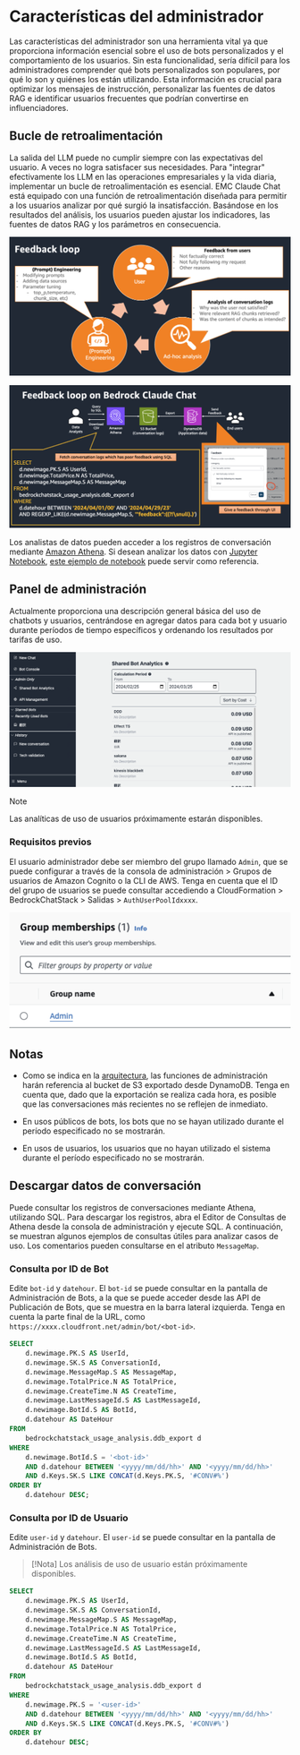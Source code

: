 # Características del administrador

Las características del administrador son una herramienta vital ya que proporciona información esencial sobre el uso de bots personalizados y el comportamiento de los usuarios. Sin esta funcionalidad, sería difícil para los administradores comprender qué bots personalizados son populares, por qué lo son y quiénes los están utilizando. Esta información es crucial para optimizar los mensajes de instrucción, personalizar las fuentes de datos RAG e identificar usuarios frecuentes que podrían convertirse en influenciadores.

## Bucle de retroalimentación

La salida del LLM puede no cumplir siempre con las expectativas del usuario. A veces no logra satisfacer sus necesidades. Para "integrar" efectivamente los LLM en las operaciones empresariales y la vida diaria, implementar un bucle de retroalimentación es esencial. EMC Claude Chat está equipado con una función de retroalimentación diseñada para permitir a los usuarios analizar por qué surgió la insatisfacción. Basándose en los resultados del análisis, los usuarios pueden ajustar los indicadores, las fuentes de datos RAG y los parámetros en consecuencia.

![](./imgs/feedback_loop.png)

![](./imgs/feedback-using-claude-chat.png)

Los analistas de datos pueden acceder a los registros de conversación mediante [Amazon Athena](https://aws.amazon.com/jp/athena/). Si desean analizar los datos con [Jupyter Notebook](https://jupyter.org/), [este ejemplo de notebook](../examples/notebooks/feedback_analysis_example.ipynb) puede servir como referencia.

## Panel de administración

Actualmente proporciona una descripción general básica del uso de chatbots y usuarios, centrándose en agregar datos para cada bot y usuario durante períodos de tiempo específicos y ordenando los resultados por tarifas de uso.

![](./imgs/admin_bot_analytics.png)

> [!Note]
> Las analíticas de uso de usuarios próximamente estarán disponibles.

### Requisitos previos

El usuario administrador debe ser miembro del grupo llamado `Admin`, que se puede configurar a través de la consola de administración > Grupos de usuarios de Amazon Cognito o la CLI de AWS. Tenga en cuenta que el ID del grupo de usuarios se puede consultar accediendo a CloudFormation > BedrockChatStack > Salidas > `AuthUserPoolIdxxxx`.

![](./imgs/group_membership_admin.png)

## Notas

- Como se indica en la [arquitectura](../README.md#architecture), las funciones de administración harán referencia al bucket de S3 exportado desde DynamoDB. Tenga en cuenta que, dado que la exportación se realiza cada hora, es posible que las conversaciones más recientes no se reflejen de inmediato.

- En usos públicos de bots, los bots que no se hayan utilizado durante el período especificado no se mostrarán.

- En usos de usuarios, los usuarios que no hayan utilizado el sistema durante el período especificado no se mostrarán.

## Descargar datos de conversación

Puede consultar los registros de conversaciones mediante Athena, utilizando SQL. Para descargar los registros, abra el Editor de Consultas de Athena desde la consola de administración y ejecute SQL. A continuación, se muestran algunos ejemplos de consultas útiles para analizar casos de uso. Los comentarios pueden consultarse en el atributo `MessageMap`.

### Consulta por ID de Bot

Edite `bot-id` y `datehour`. El `bot-id` se puede consultar en la pantalla de Administración de Bots, a la que se puede acceder desde las API de Publicación de Bots, que se muestra en la barra lateral izquierda. Tenga en cuenta la parte final de la URL, como `https://xxxx.cloudfront.net/admin/bot/<bot-id>`.

```sql
SELECT
    d.newimage.PK.S AS UserId,
    d.newimage.SK.S AS ConversationId,
    d.newimage.MessageMap.S AS MessageMap,
    d.newimage.TotalPrice.N AS TotalPrice,
    d.newimage.CreateTime.N AS CreateTime,
    d.newimage.LastMessageId.S AS LastMessageId,
    d.newimage.BotId.S AS BotId,
    d.datehour AS DateHour
FROM
    bedrockchatstack_usage_analysis.ddb_export d
WHERE
    d.newimage.BotId.S = '<bot-id>'
    AND d.datehour BETWEEN '<yyyy/mm/dd/hh>' AND '<yyyy/mm/dd/hh>'
    AND d.Keys.SK.S LIKE CONCAT(d.Keys.PK.S, '#CONV#%')
ORDER BY
    d.datehour DESC;
```

### Consulta por ID de Usuario

Edite `user-id` y `datehour`. El `user-id` se puede consultar en la pantalla de Administración de Bots.

> [!Nota]
> Los análisis de uso de usuario están próximamente disponibles.

```sql
SELECT
    d.newimage.PK.S AS UserId,
    d.newimage.SK.S AS ConversationId,
    d.newimage.MessageMap.S AS MessageMap,
    d.newimage.TotalPrice.N AS TotalPrice,
    d.newimage.CreateTime.N AS CreateTime,
    d.newimage.LastMessageId.S AS LastMessageId,
    d.newimage.BotId.S AS BotId,
    d.datehour AS DateHour
FROM
    bedrockchatstack_usage_analysis.ddb_export d
WHERE
    d.newimage.PK.S = '<user-id>'
    AND d.datehour BETWEEN '<yyyy/mm/dd/hh>' AND '<yyyy/mm/dd/hh>'
    AND d.Keys.SK.S LIKE CONCAT(d.Keys.PK.S, '#CONV#%')
ORDER BY
    d.datehour DESC;
```